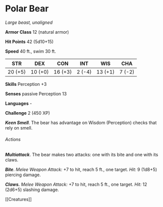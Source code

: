 # Polar Bear

*Large beast, unaligned*

**Armor Class** 12 (natural armor)

**Hit Points** 42 (5d10+15)

**Speed** 40 ft., swim 30 ft.

| STR     | DEX     | CON     | INT    | WIS     | CHA    |
|---------|---------|---------|--------|---------|--------|
| 20 (+5) | 10 (+0) | 16 (+3) | 2 (-4) | 13 (+1) | 7 (-2) |

**Skills** Perception +3

**Senses** passive Perception 13

**Languages** -

**Challenge** 2 (450 XP)

***Keen Smell***. The bear has advantage on Wisdom (Perception) checks that rely on smell.

###### Actions
***Multiattack***. The bear makes two attacks: one with its bite and one with its claws.

***Bite***. *Melee Weapon Attack:* +7 to hit, reach 5 ft., one target. *Hit:* 9 (1d8+5) piercing damage.

***Claws.*** *Melee Weapon Attack:* +7 to hit, reach 5 ft., one target. *Hit:* 12 (2d6+5) slashing damage.

[[Creatures]]